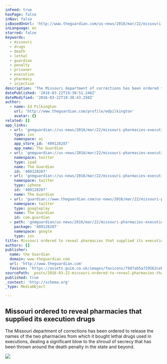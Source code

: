 ```yaml
---
inFeed: true
hasPage: false
inNav: false
isBasedOnUrl: 'http://www.theguardian.com/us-news/2016/mar/22/missouri-pharmacies-execution-drugs-death-penalty-lawsuit'
inLanguage: en
starred: false
keywords:
  - missouri
  - drugs
  - death
  - lethal
  - guardian
  - penalty
  - prisoner
  - execution
  - pharmacy
  - injection
description: 'The Missouri department of corrections has been ordered to release the names of the two pharmacies from which it bought lethal drugs used in executions, dealing a significant blow to the shroud of secrecy that has been thrown around the death penalty in the state and beyond.'
datePublished: '2016-03-22T19:38:51.246Z'
dateModified: '2016-03-22T19:38:43.250Z'
author:
  - name: Ed Pilkington
    url: 'http://www.theguardian.com/profile/edpilkington'
    avatar: {}
related: []
app_links:
  - url: 'gnmguardian://us-news/2016/mar/22/missouri-pharmacies-execution-drugs-death-penalty-lawsuit?contenttype=Article&source=applinks'
    type: ios
    namespace: ai
    app_store_id: '409128287'
    app_name: The Guardian
  - url: 'gnmguardian://us-news/2016/mar/22/missouri-pharmacies-execution-drugs-death-penalty-lawsuit?contenttype=Article&source=twitter'
    namespace: twitter
    type: ipad
    name: The Guardian
    id: '409128287'
  - url: 'gnmguardian://us-news/2016/mar/22/missouri-pharmacies-execution-drugs-death-penalty-lawsuit?contenttype=Article&source=twitter'
    namespace: twitter
    type: iphone
    id: '409128287'
    name: The Guardian
  - url: 'guardian://www.theguardian.com/us-news/2016/mar/22/missouri-pharmacies-execution-drugs-death-penalty-lawsuit'
    namespace: twitter
    type: googleplay
    name: The Guardian
    id: com.guardian
  - path: 'gnmguardian/us-news/2016/mar/22/missouri-pharmacies-execution-drugs-death-penalty-lawsuit?contenttype=Article&source=google'
    package: '409128287'
    namespace: google
    type: ios
title: Missouri ordered to reveal pharmacies that supplied its execution drugs
authors: []
publisher:
  name: the Guardian
  domain: www.theguardian.com
  url: 'http://www.theguardian.com'
  favicon: 'https://assets.guim.co.uk/images/favicons/79d7ab5a729562cebca9c6a13c324f0e/32x32.ico'
sourcePath: _posts/2016-03-22-missouri-ordered-to-reveal-pharmacies-that-supplied-its-exec.md
published: true
_context: 'http://schema.org'
_type: MediaObject

---
```

<article style=""><h1>Missouri ordered to reveal pharmacies that supplied its execution drugs</h1><p>The Missouri department of corrections has been ordered to release the names of the two pharmacies from which it bought lethal drugs used in executions, dealing a significant blow to the shroud of secrecy that has been thrown around the death penalty in the state and beyond.</p><img src="https://s3-us-west-2.amazonaws.com/the-grid-img/p/1e6edabef8b3e1492d68dce272325a42d8d0341b.jpg" /></article>